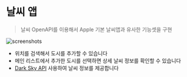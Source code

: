# 날씨 앱
>  날씨 OpenAPI를 이용해서 Apple 기본 날씨앱과 유사한 기능셋을 구현

![screenshots](https://img1.daumcdn.net/thumb/R1280x0/?scode=mtistory2&fname=https%3A%2F%2Fk.kakaocdn.net%2Fdn%2F9qWU5%2FbtqxIoP57ZH%2FkGn6TFKMCnLuTVQc8kPovk%2Fimg.png)

- 위치를 검색해서 도시를 추가할 수 있습니다
- 메인 리스트에서 추가한 도시를 선택하면 상세 날씨 정보를 확인할 수 있습니다
- [Dark Sky API](https://darksky.net/poweredby/) 사용하여 날씨 정보를 제공합니다